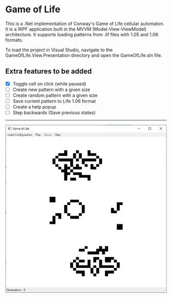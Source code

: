 # Game of Life

This is a .Net implementation of Conway's Game of Life cellular automaton. It is a WPF application built in the MVVM (Model-View-ViewModel) architecture. It supports loading patterns from .lif files with 1.05 and 1.06 formats.

To load the project in Visual Studio, navigate to the GameOfLife.View.Presentation directory and open the GameOfLife.sln file.

## Extra features to be added
- [X] Toggle cell on click (while paused)
- [ ] Create new pattern with a given size
- [ ] Create random pattern with a given size
- [ ] Save current pattern to Life 1.06 format
- [ ] Create a help popup
- [ ] Step backwards (Save previous states)

<hr>
<p align="center">
  <img src="gameoflife.jpg">
</p>
